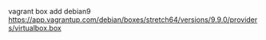 vagrant box add debian9 https://app.vagrantup.com/debian/boxes/stretch64/versions/9.9.0/providers/virtualbox.box
